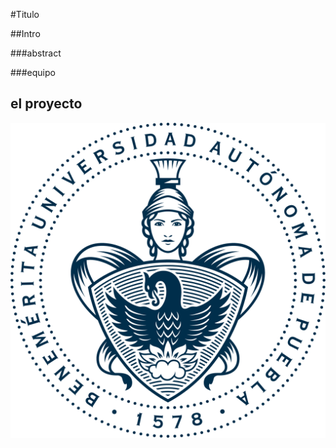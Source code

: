 #Titulo

##Intro

###abstract

###equipo

## el proyecto

![logo](https://github.com/eliahud/Intento1/blob/master/Escudobuappositivo2.png)

